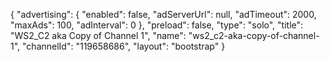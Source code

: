 {
    "advertising": {
        "enabled": false,
        "adServerUrl": null,
        "adTimeout": 2000,
        "maxAds": 100,
        "adInterval": 0
    },
    "preload": false,
    "type": "solo",
    "title": "WS2_C2 aka Copy of Channel 1",
    "name": "ws2_c2-aka-copy-of-channel-1",
    "channelId": "119658686",
    "layout": "bootstrap"
}